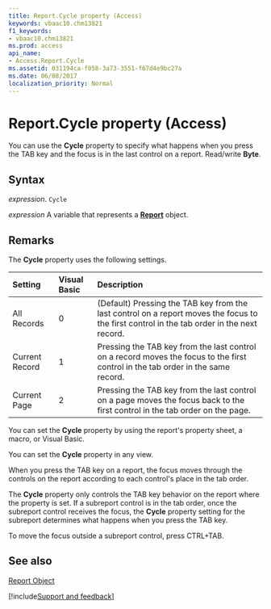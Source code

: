 ```yaml
---
title: Report.Cycle property (Access)
keywords: vbaac10.chm13821
f1_keywords:
- vbaac10.chm13821
ms.prod: access
api_name:
- Access.Report.Cycle
ms.assetid: 031194ca-f058-3a73-3551-f67d4e9bc27a
ms.date: 06/08/2017
localization_priority: Normal
---
```



# Report.Cycle property (Access)

You can use the  **Cycle** property to specify what happens when you press the TAB key and the focus is in the last control on a report. Read/write **Byte**.


## Syntax

_expression_. `Cycle`

_expression_ A variable that represents a **[Report](Access.Report.md)** object.


## Remarks

The  **Cycle** property uses the following settings.



|Setting|Visual Basic|Description|
|:-----|:-----|:-----|
|All Records|0|(Default) Pressing the TAB key from the last control on a report moves the focus to the first control in the tab order in the next record.|
|Current Record|1|Pressing the TAB key from the last control on a record moves the focus to the first control in the tab order in the same record.|
|Current Page|2|Pressing the TAB key from the last control on a page moves the focus back to the first control in the tab order on the page.|

You can set the  **Cycle** property by using the report's property sheet, a macro, or Visual Basic.

You can set the  **Cycle** property in any view.

When you press the TAB key on a report, the focus moves through the controls on the report according to each control's place in the tab order.

The  **Cycle** property only controls the TAB key behavior on the report where the property is set. If a subreport control is in the tab order, once the subreport control receives the focus, the **Cycle** property setting for the subreport determines what happens when you press the TAB key.

To move the focus outside a subreport control, press CTRL+TAB.


## See also


[Report Object](Access.Report.md)

[!include[Support and feedback](~/includes/feedback-boilerplate.md)]